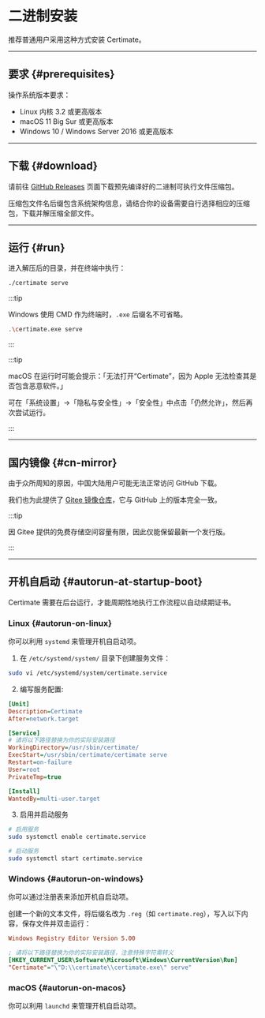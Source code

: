 ﻿# 二进制安装

推荐普通用户采用这种方式安装 Certimate。

---

## 要求 {#prerequisites}

操作系统版本要求：

- Linux 内核 3.2 或更高版本
- macOS 11 Big Sur 或更高版本
- Windows 10 / Windows Server 2016 或更高版本

---

## 下载 {#download}

请前往 [GitHub Releases](https://github.com/certimate-go/certimate/releases) 页面下载预先编译好的二进制可执行文件压缩包。

压缩包文件名后缀包含系统架构信息，请结合你的设备需要自行选择相应的压缩包，下载并解压缩全部文件。

---

## 运行 {#run}

进入解压后的目录，并在终端中执行：

```bash
./certimate serve
```

:::tip

Windows 使用 CMD 作为终端时，`.exe` 后缀名不可省略。

```bash
.\certimate.exe serve
```

:::

:::tip

macOS 在运行时可能会提示：「无法打开“Certimate”，因为 Apple 无法检查其是否包含恶意软件。」

可在「系统设置」->「隐私与安全性」->「安全性」中点击「仍然允许」，然后再次尝试运行。

:::

---

## 国内镜像 {#cn-mirror}

由于众所周知的原因，中国大陆用户可能无法正常访问 GitHub 下载。

我们也为此提供了 [Gitee 镜像仓库](https://gitee.com/certimate-go/certimate/releases)，它与 GitHub 上的版本完全一致。

:::tip

因 Gitee 提供的免费存储空间容量有限，因此仅能保留最新一个发行版。

:::

---

## 开机自启动 {#autorun-at-startup-boot}

Certimate 需要在后台运行，才能周期性地执行工作流程以自动续期证书。

### Linux {#autorun-on-linux}

你可以利用 `systemd` 来管理开机自启动项。

1. 在 `/etc/systemd/system/` 目录下创建服务文件：

```bash
sudo vi /etc/systemd/system/certimate.service
```

2. 编写服务配置:

```ini showLineNumbers
[Unit]
Description=Certimate
After=network.target

[Service]
# 请将以下路径替换为你的实际安装路径
WorkingDirectory=/usr/sbin/certimate/
ExecStart=/usr/sbin/certimate/certimate serve
Restart=on-failure
User=root
PrivateTmp=true

[Install]
WantedBy=multi-user.target
```

3. 启用并启动服务

```bash
# 启用服务
sudo systemctl enable certimate.service

# 启动服务
sudo systemctl start certimate.service
```

### Windows {#autorun-on-windows}

你可以通过注册表来添加开机自启动项。

创建一个新的文本文件，将后缀名改为 `.reg`（如 `certimate.reg`），写入以下内容，保存文件并双击运行：

```ini showLineNumbers
Windows Registry Editor Version 5.00

; 请将以下路径替换为你的实际安装路径，注意特殊字符需转义
[HKEY_CURRENT_USER\Software\Microsoft\Windows\CurrentVersion\Run]
"Certimate"="\"D:\\certimate\\certimate.exe\" serve"
```

### macOS {#autorun-on-macos}

你可以利用 `launchd` 来管理开机自启动项。

